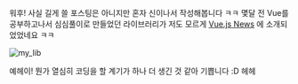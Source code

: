 워후! 사실 길게 쓸 포스팅은 아니지만 혼자 신이나서 작성해봅니다 ㅋㅋ
몇달 전 Vue를 공부하고나서 심심풀이로 만들었던 라이브러리가
저도 모르게 [Vue.js News](https://www.getrevue.co/profile/vuenewsletter/issues/vue-js-newsletter-45-vueconf-guide-new-speaker-typescript-starter-articles-videos-and-resources-57309)
에 소개되었었네요 ㅋㅋ
  
![my_lib](https://jicjjang.github.io/blog/static/image/frontend/welcome-vue-card-layer/my_lib.png)

예헤이!
뭔가 열심히 코딩을 할 계기가 하나 더 생긴 것 같아 기쁩니다 :D 헤헤

